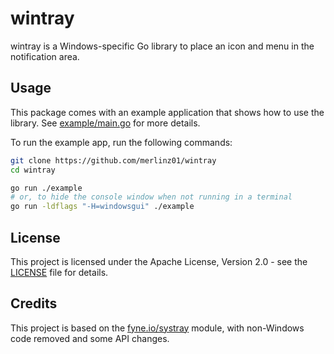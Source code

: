 # wintray

wintray is a Windows-specific Go library to place an icon and menu in the notification area.

## Usage

This package comes with an example application that shows how to use the library.
See [example/main.go](example/main.go) for more details.

To run the example app, run the following commands:

```sh
git clone https://github.com/merlinz01/wintray
cd wintray

go run ./example
# or, to hide the console window when not running in a terminal
go run -ldflags "-H=windowsgui" ./example
```

## License

This project is licensed under the Apache License, Version 2.0 - see the [LICENSE](LICENSE) file for details.

## Credits

This project is based on the [fyne.io/systray](https://github.com/fyne-io/systray) module,
with non-Windows code removed and some API changes.
